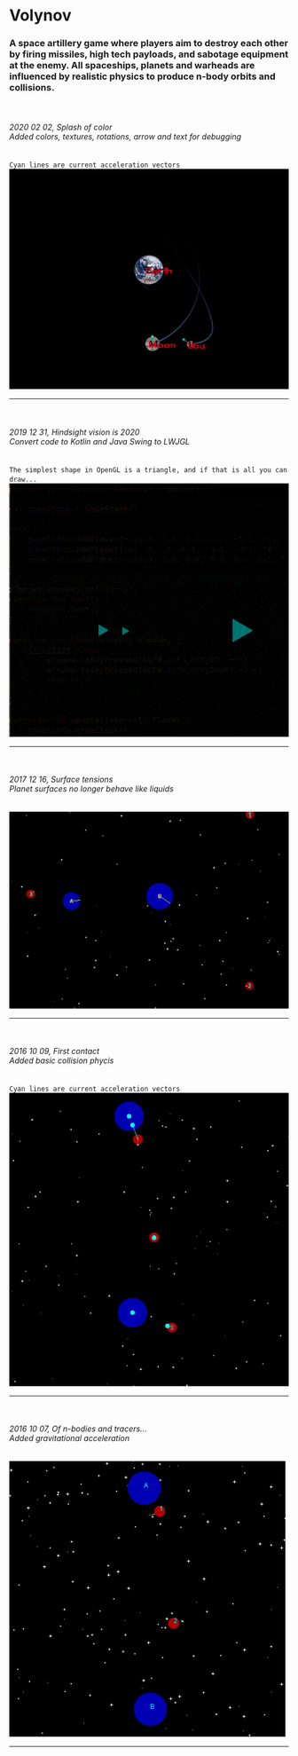 # <h1>Volynov</h1>
<h3>A space artillery game where players aim to destroy each other by firing missiles, high tech payloads, and sabotage equipment at the enemy. All spaceships, planets and warheads are influenced by realistic physics to produce n-body orbits and collisions.</h3>

<br>
<h6>2020 02 02, Splash of color 
<br> <i>Added colors, textures, rotations, arrow and text for debugging</i></h6>
<code>Cyan lines are current acceleration vectors</code>
<img src="https://github.com/Blaarkies/Volynov/blob/master/assets/splash_of_color.gif"/>
<hr>

<br>
<h6>2019 12 31, Hindsight vision is 2020 
<br> <i>Convert code to Kotlin and Java Swing to LWJGL</i></h6>
<code>The simplest shape in OpenGL is a triangle, and if that is all you can draw...</code>
<img src="https://github.com/Blaarkies/Volynov/blob/master/assets/how_to_draw_triangles.gif"/>
<hr>

<br>
<h6>2017 12 16, Surface tensions 
<br> <i>Planet surfaces no longer behave like liquids</i></h6>
<img src="https://github.com/Blaarkies/Volynov/blob/master/assets/reaction_force_from_planets.gif"/>
<hr>

<br>
<h6>2016 10 09, First contact 
<br> <i>Added basic collision phycis</i></h6>
<code>Cyan lines are current acceleration vectors</code>
<img src="https://github.com/Blaarkies/Volynov/blob/master/assets/first_collisions.gif"/>
<hr>

<br>
<h6>2016 10 07, Of n-bodies and tracers...
<br> <i>Added gravitational acceleration</i></h6>
<img src="https://github.com/Blaarkies/Volynov/blob/master/assets/n_body_tracers.gif"/>
<hr>
